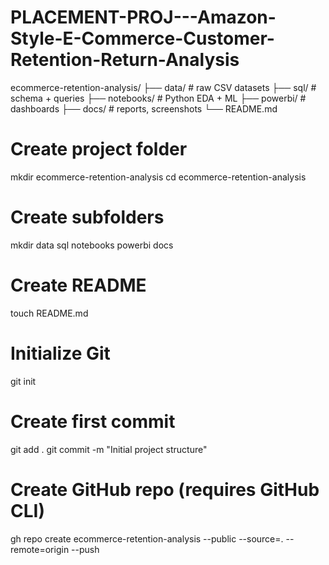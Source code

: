 # PLACEMENT-PROJ---Amazon-Style-E-Commerce-Customer-Retention-Return-Analysis


ecommerce-retention-analysis/
  ├── data/               # raw CSV datasets
  ├── sql/                # schema + queries
  ├── notebooks/          # Python EDA + ML
  ├── powerbi/            # dashboards
  ├── docs/               # reports, screenshots
  └── README.md
# Create project folder
mkdir ecommerce-retention-analysis
cd ecommerce-retention-analysis

# Create subfolders
mkdir data sql notebooks powerbi docs

# Create README
touch README.md

# Initialize Git
git init

# Create first commit
git add .
git commit -m "Initial project structure"

# Create GitHub repo (requires GitHub CLI)
gh repo create ecommerce-retention-analysis --public --source=. --remote=origin --push
